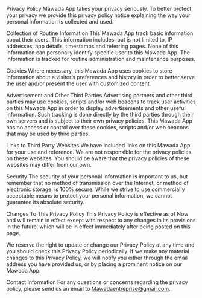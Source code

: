 Privacy Policy Mawada App takes your privacy seriously. To better protect your privacy we provide this privacy policy notice explaining the way your personal information is collected and used.

Collection of Routine Information This Mawada App track basic information about their users. This information includes, but is not limited to, IP addresses, app details, timestamps and referring pages. None of this information can personally identify specific user to this Mawada App. The information is tracked for routine administration and maintenance purposes.

Cookies Where necessary, this Mawada App uses cookies to store information about a visitor’s preferences and history in order to better serve the user and/or present the user with customized content.

Advertisement and Other Third Parties Advertising partners and other third parties may use cookies, scripts and/or web beacons to track user activities on this Mawada App in order to display advertisements and other useful information. Such tracking is done directly by the third parties through their own servers and is subject to their own privacy policies. This Mawada App has no access or control over these cookies, scripts and/or web beacons that may be used by third parties.

Links to Third Party Websites We have included links on this Mawada App for your use and reference. We are not responsible for the privacy policies on these websites. You should be aware that the privacy policies of these websites may differ from our own.

Security The security of your personal information is important to us, but remember that no method of transmission over the Internet, or method of electronic storage, is 100% secure. While we strive to use commercially acceptable means to protect your personal information, we cannot guarantee its absolute security.

Changes To This Privacy Policy This Privacy Policy is effective as of Now and will remain in effect except with respect to any changes in its provisions in the future, which will be in effect immediately after being posted on this page.

We reserve the right to update or change our Privacy Policy at any time and you should check this Privacy Policy periodically. If we make any material changes to this Privacy Policy, we will notify you either through the email address you have provided us, or by placing a prominent notice on our Mawada App.

Contact Information For any questions or concerns regarding the privacy policy, please send us an email to Mawadaentreprise@gmail.com.
